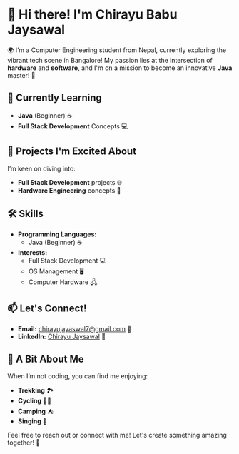 # 👋 Hi there! I'm Chirayu Babu Jaysawal

🌍 I’m a Computer Engineering student from Nepal, currently exploring the vibrant tech scene in Bangalore! My passion lies at the intersection of **hardware** and **software**, and I'm on a mission to become an innovative **Java** master! 🚀

## 🌱 Currently Learning
- **Java** (Beginner) ☕  
- **Full Stack Development** Concepts 💻

## 💼 Projects I'm Excited About
I’m keen on diving into:
- **Full Stack Development** projects 🌐
- **Hardware Engineering** concepts 🔧

## 🛠️ Skills
- **Programming Languages:** 
  - Java (Beginner) ☕
- **Interests:** 
  - Full Stack Development 💻
  - OS Management 🖥️
  - Computer Hardware 🖧

## 📫 Let's Connect!
- **Email:** [chirayujayaswal7@gmail.com](mailto:chirayujayaswal7@gmail.com) 📧
- **LinkedIn:** [Chirayu Jaysawal](https://www.linkedin.com/in/chirayu-jayaswal-916a6a2a2?lipi=urn%3Ali%3Apage%3Ad_flagship3_profile_view_base_contact_details%3BoJMn%2BuieSfuS08oDkTi61A%3D%3D) 🔗

## 🎉 A Bit About Me
When I’m not coding, you can find me enjoying:
- **Trekking** 🏞️
- **Cycling** 🚴‍♂️
- **Camping** ⛺
- **Singing** 🎤

Feel free to reach out or connect with me! Let's create something amazing together! 🌟


<!---
Crusty-chirayu/Crusty-chirayu is a ✨ special ✨ repository because its `README.md` (this file) appears on your GitHub profile.
You can click the Preview link to take a look at your changes.
--->
